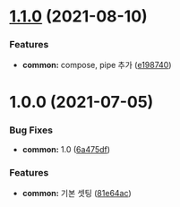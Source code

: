 # [1.1.0](https://github.com/julong1988/utils/compare/v1.0.0...v1.1.0) (2021-08-10)


### Features

* **common:** compose, pipe 추가 ([e198740](https://github.com/julong1988/utils/commit/e198740e941ae915ebbd9eeff9a36ad7e5f40f7f))

# 1.0.0 (2021-07-05)


### Bug Fixes

* **common:** 1.0 ([6a475df](https://github.com/julong1988/utils/commit/6a475df38a61859e1bc12e26c1301f8046ed101b))


### Features

* **common:** 기본 셋팅 ([81e64ac](https://github.com/julong1988/utils/commit/81e64ac4728b3120e8e4d761855dac384bb64e59))
